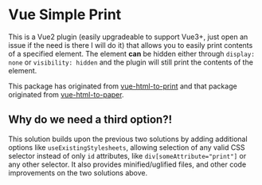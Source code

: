 # Vue Simple Print

This is a Vue2 plugin (easily upgradeable to support Vue3+, just open an issue if the need is there I will do it) that allows you to easily print contents of a specified element. The element **can** be hidden either through `display: none` or `visibility: hidden` and the plugin will still print the contents of the element.

This package has originated from [vue-html-to-print](https://www.npmjs.com/package/vue-html-to-print) and that package originated from [vue-html-to-paper](https://github.com/mycurelabs/vue-html-to-paper).

## Why do we need a third option?!

This solution builds upon the previous two solutions by adding additional options like `useExistingStylesheets`, allowing selection of any valid CSS selector instead of only `id` attributes, like `div[someAttribute="print"]` or any other selector. It also provides minified/uglified files, and other code improvements on the two solutions above.
